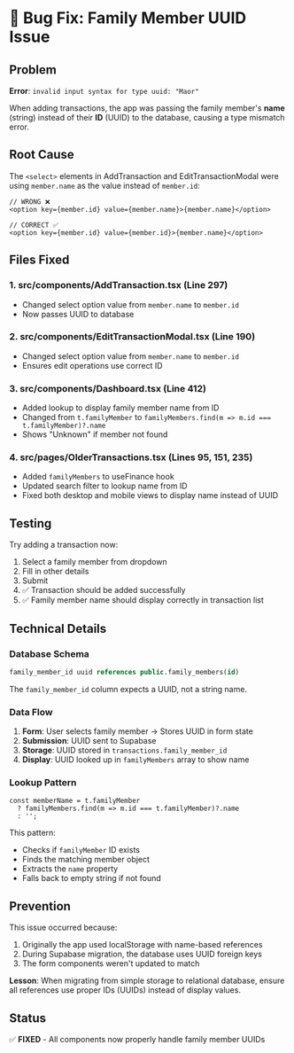 # 🐛 Bug Fix: Family Member UUID Issue

## Problem
**Error**: `invalid input syntax for type uuid: "Maor"`

When adding transactions, the app was passing the family member's **name** (string) instead of their **ID** (UUID) to the database, causing a type mismatch error.

## Root Cause
The `<select>` elements in AddTransaction and EditTransactionModal were using `member.name` as the value instead of `member.id`:

```tsx
// WRONG ❌
<option key={member.id} value={member.name}>{member.name}</option>

// CORRECT ✅
<option key={member.id} value={member.id}>{member.name}</option>
```

## Files Fixed

### 1. **src/components/AddTransaction.tsx** (Line 297)
- Changed select option value from `member.name` to `member.id`
- Now passes UUID to database

### 2. **src/components/EditTransactionModal.tsx** (Line 190)
- Changed select option value from `member.name` to `member.id`
- Ensures edit operations use correct ID

### 3. **src/components/Dashboard.tsx** (Line 412)
- Added lookup to display family member name from ID
- Changed from `t.familyMember` to `familyMembers.find(m => m.id === t.familyMember)?.name`
- Shows "Unknown" if member not found

### 4. **src/pages/OlderTransactions.tsx** (Lines 95, 151, 235)
- Added `familyMembers` to useFinance hook
- Updated search filter to lookup name from ID
- Fixed both desktop and mobile views to display name instead of UUID

## Testing
Try adding a transaction now:
1. Select a family member from dropdown
2. Fill in other details
3. Submit
4. ✅ Transaction should be added successfully
5. ✅ Family member name should display correctly in transaction list

## Technical Details

### Database Schema
```sql
family_member_id uuid references public.family_members(id)
```
The `family_member_id` column expects a UUID, not a string name.

### Data Flow
1. **Form**: User selects family member → Stores UUID in form state
2. **Submission**: UUID sent to Supabase
3. **Storage**: UUID stored in `transactions.family_member_id`
4. **Display**: UUID looked up in `familyMembers` array to show name

### Lookup Pattern
```tsx
const memberName = t.familyMember 
  ? familyMembers.find(m => m.id === t.familyMember)?.name 
  : '';
```

This pattern:
- Checks if `familyMember` ID exists
- Finds the matching member object
- Extracts the `name` property
- Falls back to empty string if not found

## Prevention
This issue occurred because:
1. Originally the app used localStorage with name-based references
2. During Supabase migration, the database uses UUID foreign keys
3. The form components weren't updated to match

**Lesson**: When migrating from simple storage to relational database, ensure all references use proper IDs (UUIDs) instead of display values.

## Status
✅ **FIXED** - All components now properly handle family member UUIDs
